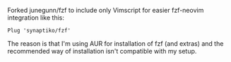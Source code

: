 Forked junegunn/fzf to include only Vimscript for easier fzf-neovim integration like this:

```vim
Plug 'synaptiko/fzf'
```

The reason is that I'm using AUR for installation of fzf (and extras) and the recommended way of installation isn't compatible with my setup.
